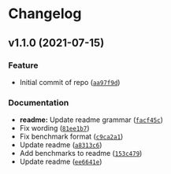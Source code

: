 # Changelog

<!--next-version-placeholder-->

## v1.1.0 (2021-07-15)
### Feature
* Initial commit of repo ([`aa97f9d`](https://github.com/cedar-team/django-bulk-load/commit/aa97f9dd42e169538c41b599efd4056f14ef8a43))

### Documentation
* **readme:** Update readme grammar ([`facf45c`](https://github.com/cedar-team/django-bulk-load/commit/facf45c0d89405020709d14196300dcab17422b6))
* Fix wording ([`81ee1b7`](https://github.com/cedar-team/django-bulk-load/commit/81ee1b716569e62d7b58e099b8628f98a0d38444))
* Fix benchmark format ([`c9ca2a1`](https://github.com/cedar-team/django-bulk-load/commit/c9ca2a1e23e31832e5fd7e7f02bf23a294edaa3a))
* Update readme ([`a8313c6`](https://github.com/cedar-team/django-bulk-load/commit/a8313c6d0cea2fabe4b80039957d3f5d04ad8d74))
* Add benchmarks to readme ([`153c479`](https://github.com/cedar-team/django-bulk-load/commit/153c47908e245878c8995ce31641e2898eddda62))
* Update readme ([`ee6641e`](https://github.com/cedar-team/django-bulk-load/commit/ee6641e3f3fc44d7e9c6cce58136b7be557992c9))
